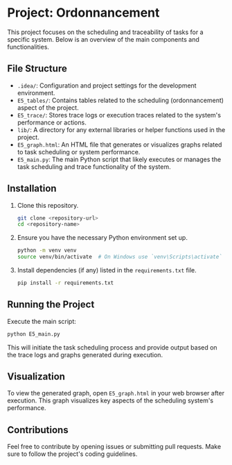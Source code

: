 

# Project: Ordonnancement

This project focuses on the scheduling and traceability of tasks for a specific system. Below is an overview of the main components and functionalities.

## File Structure

- `.idea/`: Configuration and project settings for the development environment.
- `E5_tables/`: Contains tables related to the scheduling (ordonnancement) aspect of the project.
- `E5_trace/`: Stores trace logs or execution traces related to the system's performance or actions.
- `lib/`: A directory for any external libraries or helper functions used in the project.
- `E5_graph.html`: An HTML file that generates or visualizes graphs related to task scheduling or system performance.
- `E5_main.py`: The main Python script that likely executes or manages the task scheduling and trace functionality of the system.

## Installation

1. Clone this repository.
   ```bash
   git clone <repository-url>
   cd <repository-name>
   ```
2. Ensure you have the necessary Python environment set up.
   ```bash
   python -m venv venv
   source venv/bin/activate  # On Windows use `venv\Scripts\activate`
   ```
3. Install dependencies (if any) listed in the `requirements.txt` file.
   ```bash
   pip install -r requirements.txt
   ```

## Running the Project

Execute the main script:
```bash
python E5_main.py
```

This will initiate the task scheduling process and provide output based on the trace logs and graphs generated during execution.

## Visualization

To view the generated graph, open `E5_graph.html` in your web browser after execution. This graph visualizes key aspects of the scheduling system's performance.

## Contributions

Feel free to contribute by opening issues or submitting pull requests. Make sure to follow the project's coding guidelines.

